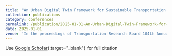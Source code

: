 ```yaml
---
title: "An Urban Digital Twin Framework for Sustainable Transportation and Smart Cities: A Case Study of Austin, TX"
collection: publications
category: conferences
permalink: /publication/2025-01-01-An-Urban-Digital-Twin-Framework-for-Sustainable-Transportation-and-Smart-Cities-A-Case-Study-of-Austin-TX
date: 2025-01-01
venue: 'In the proceedings of Transportation Research Board 104th Annual Meeting'
---
```

Use [Google Scholar](https://scholar.google.com/scholar?q=An+Urban+Digital+Twin+Framework+for+Sustainable+Transportation+and+Smart+Cities:+A+Case+Study+of+Austin,+TX){:target="_blank"} for full citation